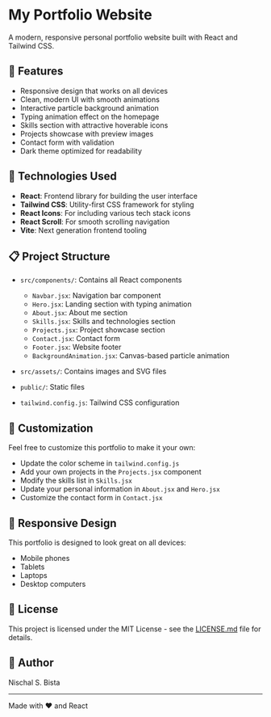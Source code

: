 # My Portfolio Website

A modern, responsive personal portfolio website built with React and Tailwind CSS.

## 🌟 Features

- Responsive design that works on all devices
- Clean, modern UI with smooth animations
- Interactive particle background animation
- Typing animation effect on the homepage
- Skills section with attractive hoverable icons
- Projects showcase with preview images
- Contact form with validation
- Dark theme optimized for readability

## 🚀 Technologies Used

- **React**: Frontend library for building the user interface
- **Tailwind CSS**: Utility-first CSS framework for styling
- **React Icons**: For including various tech stack icons
- **React Scroll**: For smooth scrolling navigation
- **Vite**: Next generation frontend tooling


## 📋 Project Structure

- `src/components/`: Contains all React components
  - `Navbar.jsx`: Navigation bar component
  - `Hero.jsx`: Landing section with typing animation
  - `About.jsx`: About me section
  - `Skills.jsx`: Skills and technologies section
  - `Projects.jsx`: Project showcase section
  - `Contact.jsx`: Contact form
  - `Footer.jsx`: Website footer
  - `BackgroundAnimation.jsx`: Canvas-based particle animation

- `src/assets/`: Contains images and SVG files
- `public/`: Static files
- `tailwind.config.js`: Tailwind CSS configuration

## 🎨 Customization

Feel free to customize this portfolio to make it your own:

- Update the color scheme in `tailwind.config.js`
- Add your own projects in the `Projects.jsx` component
- Modify the skills list in `Skills.jsx`
- Update your personal information in `About.jsx` and `Hero.jsx`
- Customize the contact form in `Contact.jsx`

## 📱 Responsive Design

This portfolio is designed to look great on all devices:
- Mobile phones
- Tablets
- Laptops
- Desktop computers

## 📝 License

This project is licensed under the MIT License - see the [LICENSE.md](/LICENSE.md) file for details.


## 👤 Author

Nischal S. Bista

---

Made with ❤️ and React
